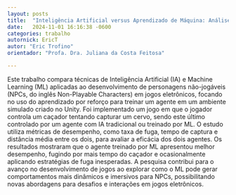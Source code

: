 ```yaml
---
layout: posts
title:  "Inteligência Artificial versus Aprendizado de Máquina: Análise em um jogo desenvolvido em Unity"
date:   2024-11-01 16:16:38 -0600
categories: trabalho
autornick: EricT
autor: "Eric Trofino"
orientador: "Profa. Dra. Juliana da Costa Feitosa"

---
```


Este trabalho compara técnicas de Inteligência Artificial (IA) e Machine Learning (ML) aplicadas ao desenvolvimento de personagens não-jogáveis (NPCs, do inglês Non-Playable Characters) em jogos eletrônicos, focando no uso do aprendizado por reforço para treinar um agente em um ambiente simulado criado no Unity. Foi implementado um jogo em que o jogador controla um caçador tentando capturar um cervo, sendo este último controlado por um agente com IA tradicional ou treinado por ML. O estudo utiliza métricas de desempenho, como taxa de fuga, tempo de captura e distância média entre os dois, para avaliar a eficácia dos dois agentes. Os resultados mostraram que o agente treinado por ML apresentou melhor desempenho, fugindo por mais tempo do caçador e ocasionalmente aplicando estratégias de fuga inesperadas. A pesquisa contribui para o avanço no desenvolvimento de jogos ao explorar como o ML pode gerar comportamentos mais dinâmicos e imersivos para NPCs, possibilitando novas abordagens para desafios e interações em jogos eletrônicos. 
